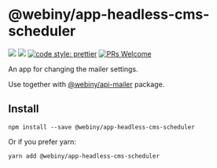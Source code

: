 # @webiny/app-headless-cms-scheduler

[![](https://img.shields.io/npm/dw/@webiny/app-headless-cms-scheduler.svg)](https://www.npmjs.com/package/@webiny/app-headless-cms-scheduler)
[![](https://img.shields.io/npm/v/@webiny/app-headless-cms-scheduler.svg)](https://www.npmjs.com/package/@webiny/app-headless-cms-scheduler)
[![code style: prettier](https://img.shields.io/badge/code_style-prettier-ff69b4.svg?style=flat-square)](https://github.com/prettier/prettier)
[![PRs Welcome](https://img.shields.io/badge/PRs-welcome-brightgreen.svg?style=flat-square)](http://makeapullrequest.com)

An app for changing the mailer settings.

Use together with [@webiny/api-mailer](../api-mailer) package.

## Install

```
npm install --save @webiny/app-headless-cms-scheduler
```

Or if you prefer yarn:

```
yarn add @webiny/app-headless-cms-scheduler
```
